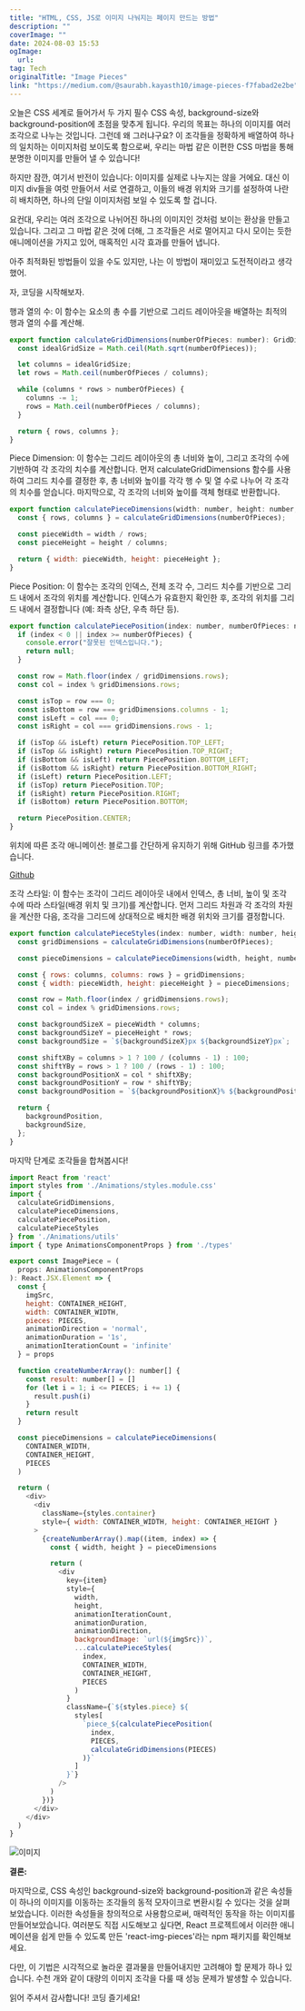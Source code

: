 ```yaml
---
title: "HTML, CSS, JS로 이미지 나눠지는 페이지 만드는 방법"
description: ""
coverImage: ""
date: 2024-08-03 15:53
ogImage: 
  url: 
tag: Tech
originalTitle: "Image Pieces"
link: "https://medium.com/@saurabh.kayasth10/image-pieces-f7fabad2e2be"
---
```




오늘은 CSS 세계로 들어가서 두 가지 필수 CSS 속성, background-size와 background-position에 초점을 맞추게 됩니다. 우리의 목표는 하나의 이미지를 여러 조각으로 나누는 것입니다. 그런데 왜 그러냐구요? 이 조각들을 정확하게 배열하여 하나의 일치하는 이미지처럼 보이도록 함으로써, 우리는 마법 같은 이편한 CSS 마법을 통해 분명한 이미지를 만들어 낼 수 있습니다!

하지만 잠깐, 여기서 반전이 있습니다: 이미지를 실제로 나누지는 않을 거에요. 대신 이미지 div들을 여럿 만들어서 서로 연결하고, 이들의 배경 위치와 크기를 설정하여 나란히 배치하면, 하나의 단일 이미지처럼 보일 수 있도록 할 겁니다.

요컨대, 우리는 여러 조각으로 나뉘어진 하나의 이미지인 것처럼 보이는 환상을 만들고 있습니다. 그리고 그 마법 같은 것에 더해, 그 조각들은 서로 멀어지고 다시 모이는 듯한 애니메이션을 가지고 있어, 매혹적인 시각 효과를 만들어 냅니다.

<div class="content-ad"></div>

아주 최적화된 방법들이 있을 수도 있지만, 나는 이 방법이 재미있고 도전적이라고 생각했어.

자, 코딩을 시작해보자.

행과 열의 수: 이 함수는 요소의 총 수를 기반으로 그리드 레이아웃을 배열하는 최적의 행과 열의 수를 계산해.

```js
export function calculateGridDimensions(numberOfPieces: number): GridDimensions {
  const idealGridSize = Math.ceil(Math.sqrt(numberOfPieces));

  let columns = idealGridSize;
  let rows = Math.ceil(numberOfPieces / columns);

  while (columns * rows > numberOfPieces) {
    columns -= 1;
    rows = Math.ceil(numberOfPieces / columns);
  }

  return { rows, columns };
}
```

<div class="content-ad"></div>

Piece Dimension: 이 함수는 그리드 레이아웃의 총 너비와 높이, 그리고 조각의 수에 기반하여 각 조각의 치수를 계산합니다. 먼저 calculateGridDimensions 함수를 사용하여 그리드 치수를 결정한 후, 총 너비와 높이를 각각 행 수 및 열 수로 나누어 각 조각의 치수를 얻습니다. 마지막으로, 각 조각의 너비와 높이를 객체 형태로 반환합니다.

```js
export function calculatePieceDimensions(width: number, height: number, numberOfPieces: number): PieceDimensions {
  const { rows, columns } = calculateGridDimensions(numberOfPieces);

  const pieceWidth = width / rows;
  const pieceHeight = height / columns;

  return { width: pieceWidth, height: pieceHeight };
}
```

Piece Position: 이 함수는 조각의 인덱스, 전체 조각 수, 그리드 치수를 기반으로 그리드 내에서 조각의 위치를 계산합니다. 인덱스가 유효한지 확인한 후, 조각의 위치를 그리드 내에서 결정합니다 (예: 좌측 상단, 우측 하단 등).

```js
export function calculatePiecePosition(index: number, numberOfPieces: number, gridDimensions: GridDimensions): PiecePosition | null {
  if (index < 0 || index >= numberOfPieces) {
    console.error("잘못된 인덱스입니다.");
    return null;
  }

  const row = Math.floor(index / gridDimensions.rows);
  const col = index % gridDimensions.rows;

  const isTop = row === 0;
  const isBottom = row === gridDimensions.columns - 1;
  const isLeft = col === 0;
  const isRight = col === gridDimensions.rows - 1;

  if (isTop && isLeft) return PiecePosition.TOP_LEFT;
  if (isTop && isRight) return PiecePosition.TOP_RIGHT;
  if (isBottom && isLeft) return PiecePosition.BOTTOM_LEFT;
  if (isBottom && isRight) return PiecePosition.BOTTOM_RIGHT;
  if (isLeft) return PiecePosition.LEFT;
  if (isTop) return PiecePosition.TOP;
  if (isRight) return PiecePosition.RIGHT;
  if (isBottom) return PiecePosition.BOTTOM;

  return PiecePosition.CENTER;
}
```

<div class="content-ad"></div>

위치에 따른 조각 애니메이션: 블로그를 간단하게 유지하기 위해 GitHub 링크를 추가했습니다.

[Github](https://github.com/Saurabh-kayasth/react-img-pieces/blob/master/src/Animations/styles.module.css)

조각 스타일: 이 함수는 조각이 그리드 레이아웃 내에서 인덱스, 총 너비, 높이 및 조각 수에 따라 스타일(배경 위치 및 크기)를 계산합니다. 먼저 그리드 차원과 각 조각의 차원을 계산한 다음, 조각을 그리드에 상대적으로 배치한 배경 위치와 크기를 결정합니다.

```js
export function calculatePieceStyles(index: number, width: number, height: number, numberOfPieces: number): PieceStyles | null {
  const gridDimensions = calculateGridDimensions(numberOfPieces);

  const pieceDimensions = calculatePieceDimensions(width, height, numberOfPieces);

  const { rows: columns, columns: rows } = gridDimensions;
  const { width: pieceWidth, height: pieceHeight } = pieceDimensions;

  const row = Math.floor(index / gridDimensions.rows);
  const col = index % gridDimensions.rows;

  const backgroundSizeX = pieceWidth * columns;
  const backgroundSizeY = pieceHeight * rows;
  const backgroundSize = `${backgroundSizeX}px ${backgroundSizeY}px`;

  const shiftXBy = columns > 1 ? 100 / (columns - 1) : 100;
  const shiftYBy = rows > 1 ? 100 / (rows - 1) : 100;
  const backgroundPositionX = col * shiftXBy;
  const backgroundPositionY = row * shiftYBy;
  const backgroundPosition = `${backgroundPositionX}% ${backgroundPositionY}%`;

  return {
    backgroundPosition,
    backgroundSize,
  };
}
```

<div class="content-ad"></div>

마지막 단계로 조각들을 합쳐봅시다!

```js
import React from 'react'
import styles from './Animations/styles.module.css'
import {
  calculateGridDimensions,
  calculatePieceDimensions,
  calculatePiecePosition,
  calculatePieceStyles
} from './Animations/utils'
import { type AnimationsComponentProps } from './types'

export const ImagePiece = (
  props: AnimationsComponentProps
): React.JSX.Element => {
  const {
    imgSrc,
    height: CONTAINER_HEIGHT,
    width: CONTAINER_WIDTH,
    pieces: PIECES,
    animationDirection = 'normal',
    animationDuration = '1s',
    animationIterationCount = 'infinite'
  } = props

  function createNumberArray(): number[] {
    const result: number[] = []
    for (let i = 1; i <= PIECES; i += 1) {
      result.push(i)
    }
    return result
  }

  const pieceDimensions = calculatePieceDimensions(
    CONTAINER_WIDTH,
    CONTAINER_HEIGHT,
    PIECES
  )

  return (
    <div>
      <div
        className={styles.container}
        style={ width: CONTAINER_WIDTH, height: CONTAINER_HEIGHT }
      >
        {createNumberArray().map((item, index) => {
          const { width, height } = pieceDimensions

          return (
            <div
              key={item}
              style={
                width,
                height,
                animationIterationCount,
                animationDuration,
                animationDirection,
                backgroundImage: `url(${imgSrc})`,
                ...calculatePieceStyles(
                  index,
                  CONTAINER_WIDTH,
                  CONTAINER_HEIGHT,
                  PIECES
                )
              }
              className={`${styles.piece} ${
                styles[
                  `piece_${calculatePiecePosition(
                    index,
                    PIECES,
                    calculateGridDimensions(PIECES)
                  )}`
                ]
              }`}
            />
          )
        })}
      </div>
    </div>
  )
}
```

![이미지](https://miro.medium.com/v2/resize:fit:1028/1*EmKEdlU7saaqS_2owuuvOQ.gif)

**결론:**

<div class="content-ad"></div>

마지막으로, CSS 속성인 background-size와 background-position과 같은 속성들이 하나의 이미지를 이동하는 조각들의 동적 모자이크로 변환시킬 수 있다는 것을 살펴보았습니다. 이러한 속성들을 창의적으로 사용함으로써, 매력적인 동작을 하는 이미지를 만들어보았습니다. 여러분도 직접 시도해보고 싶다면, React 프로젝트에서 이러한 애니메이션을 쉽게 만들 수 있도록 만든 'react-img-pieces'라는 npm 패키지를 확인해보세요.

다만, 이 기법은 시각적으로 놀라운 결과물을 만들어내지만 고려해야 할 문제가 하나 있습니다. 수천 개와 같이 대량의 이미지 조각을 다룰 때 성능 문제가 발생할 수 있습니다.

<div class="content-ad"></div>

읽어 주셔서 감사합니다! 코딩 즐기세요!
